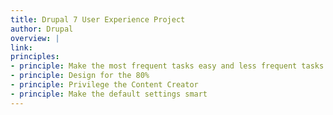 ```yaml
---
title: Drupal 7 User Experience Project
author: Drupal
overview: |
link:
principles:
- principle: Make the most frequent tasks easy and less frequent tasks achievable.
- principle: Design for the 80%
- principle: Privilege the Content Creator
- principle: Make the default settings smart
---
```

